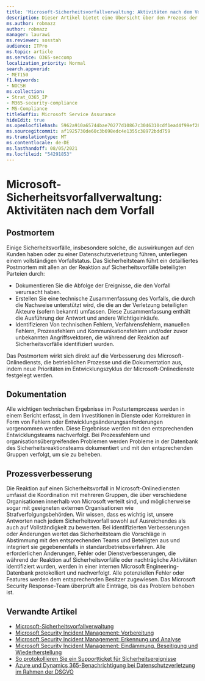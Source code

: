 ```yaml
---
title: 'Microsoft-Sicherheitsvorfallverwaltung: Aktivitäten nach dem Vorfall'
description: Dieser Artikel bietet eine Übersicht über den Prozess der Aktivitäten nach dem Vorfall bei der Verwaltung von Sicherheitsvorfällen in Microsoft-Onlinediensten.
ms.author: robmazz
author: robmazz
manager: laurawi
ms.reviewer: sosstah
audience: ITPro
ms.topic: article
ms.service: O365-seccomp
localization_priority: Normal
search.appverid:
- MET150
f1.keywords:
- NOCSH
ms.collection:
- Strat_O365_IP
- M365-security-compliance
- MS-Compliance
titleSuffix: Microsoft Service Assurance
hideEdit: true
ms.openlocfilehash: 5962a910a65744bae70277d10867c3046310cdf1ead4f99ef285e40c72dc8ce6
ms.sourcegitcommit: af1925730de60c3b698edc4e1355c38972bdd759
ms.translationtype: MT
ms.contentlocale: de-DE
ms.lasthandoff: 08/05/2021
ms.locfileid: "54291853"
---
```

# <a name="microsoft-security-incident-management-post-incident-activity"></a>Microsoft-Sicherheitsvorfallverwaltung: Aktivitäten nach dem Vorfall

## <a name="postmortem"></a>Postmortem

Einige Sicherheitsvorfälle, insbesondere solche, die auswirkungen auf den Kunden haben oder zu einer Datenschutzverletzung führen, unterliegen einem vollständigen Vorfallstatus. Das Sicherheitsteam führt ein detailliertes Postmortem mit allen an der Reaktion auf Sicherheitsvorfälle beteiligten Parteien durch:

- Dokumentieren Sie die Abfolge der Ereignisse, die den Vorfall verursacht haben.
- Erstellen Sie eine technische Zusammenfassung des Vorfalls, die durch die Nachweise unterstützt wird, die die an der Verletzung beteiligten Akteure (sofern bekannt) umfassen. Diese Zusammenfassung enthält die Ausführung der Antwort und andere Wichtigeinkäufe.
- Identifizieren Von technischen Fehlern, Verfahrensfehlern, manuellen Fehlern, Prozessfehlern und Kommunikationsfehlern und/oder zuvor unbekannten Angriffsvektoren, die während der Reaktion auf Sicherheitsvorfälle identifiziert wurden.

Das Postmortem wirkt sich direkt auf die Verbesserung des Microsoft-Onlinediensts, die betrieblichen Prozesse und die Dokumentation aus, indem neue Prioritäten im Entwicklungszyklus der Microsoft-Onlinedienste festgelegt werden.

## <a name="documentation"></a>Dokumentation

Alle wichtigen technischen Ergebnisse im Posturtemprozess werden in einem Bericht erfasst, in dem Investitionen in Dienste oder Korrekturen in Form von Fehlern oder Entwicklungsänderungsanforderungen vorgenommen werden. Diese Ergebnisse werden mit den entsprechenden Entwicklungsteams nachverfolgt. Bei Prozessfehlern und organisationsübergreifenden Problemen werden Probleme in der Datenbank des Sicherheitsreaktionsteams dokumentiert und mit den entsprechenden Gruppen verfolgt, um sie zu beheben.

## <a name="process-improvement"></a>Prozessverbesserung

Die Reaktion auf einen Sicherheitsvorfall in Microsoft-Onlinediensten umfasst die Koordination mit mehreren Gruppen, die über verschiedene Organisationen innerhalb von Microsoft verteilt sind, und möglicherweise sogar mit geeigneten externen Organisationen wie Strafverfolgungsbehörden. Wir wissen, dass es wichtig ist, unsere Antworten nach jedem Sicherheitsvorfall sowohl auf Ausreichendes als auch auf Vollständigkeit zu bewerten. Bei identifizierten Verbesserungen oder Änderungen wertet das Sicherheitsteam die Vorschläge in Abstimmung mit den entsprechenden Teams und Beteiligten aus und integriert sie gegebenenfalls in standardbetriebsverfahren. Alle erforderlichen Änderungen, Fehler oder Dienstverbesserungen, die während der Reaktion auf Sicherheitsvorfälle oder nachträgliche Aktivitäten identifiziert wurden, werden in einer internen Microsoft Engineering-Datenbank protokolliert und nachverfolgt. Alle potenziellen Fehler oder Features werden dem entsprechenden Besitzer zugewiesen. Das Microsoft Security Response-Team überprüft alle Einträge, bis das Problem behoben ist.

## <a name="related-articles"></a>Verwandte Artikel

- [Microsoft-Sicherheitsvorfallverwaltung](assurance-security-incident-management.md)
- [Microsoft Security Incident Management: Vorbereitung](assurance-sim-preparation.md)
- [Microsoft Security Incident Management: Erkennung und Analyse](assurance-sim-detection-analysis.md)
- [Microsoft Security Incident Management: Eindämmung, Beseitigung und Wiederherstellung](assurance-sim-containment-eradication-recovery.md)
- [So protokollieren Sie ein Supportticket für Sicherheitsereignisse](/azure/security/fundamentals/event-support-ticket)
- [Azure und Dynamics 365-Benachrichtigung bei Datenschutzverletzung im Rahmen der DSGVO](/compliance/regulatory/gdpr-breach-azure-dynamics)
